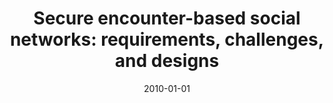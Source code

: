 ---
title: "Secure encounter-based social networks: requirements, challenges, and designs"
collection: publications
permalink: /publication/2010-01-01-Secure-encounter-based-social-networks-requirements-challenges-and-designs
date: 2010-01-01
venue: 'In the proceedings of Proceedings of the 17th ACM Conference on Computer and Communications Security, CCS 2010, Chicago, Illinois, USA, October 4-8, 2010'
paperurl: 'https://doi.org/10.1145/1866307.1866408'
citation: ' David Mohaisen,  Eugene Vasserman,  Max Schuchard,  Denis Kune,  Yongdae Kim, &quot;Secure encounter-based social networks: requirements, challenges, and designs.&quot; In the proceedings of Proceedings of the 17th ACM Conference on Computer and Communications Security, CCS 2010, Chicago, Illinois, USA, October 4-8, 2010, 2010.'
---